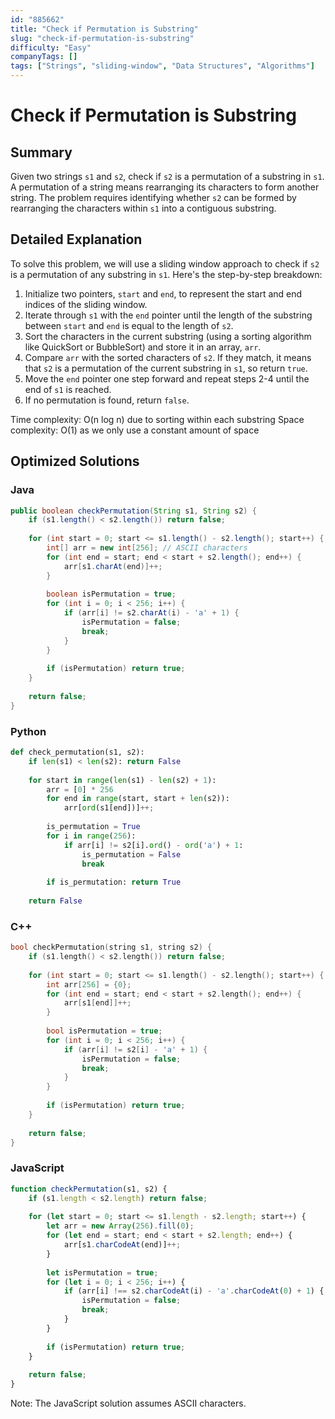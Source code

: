 ```yaml
---
id: "885662"
title: "Check if Permutation is Substring"
slug: "check-if-permutation-is-substring"
difficulty: "Easy"
companyTags: []
tags: ["Strings", "sliding-window", "Data Structures", "Algorithms"]
---
```


**Check if Permutation is Substring**
=====================================================

## Summary
Given two strings `s1` and `s2`, check if `s2` is a permutation of a substring in `s1`. A permutation of a string means rearranging its characters to form another string. The problem requires identifying whether `s2` can be formed by rearranging the characters within `s1` into a contiguous substring.

## Detailed Explanation
To solve this problem, we will use a sliding window approach to check if `s2` is a permutation of any substring in `s1`. Here's the step-by-step breakdown:

1. Initialize two pointers, `start` and `end`, to represent the start and end indices of the sliding window.
2. Iterate through `s1` with the `end` pointer until the length of the substring between `start` and `end` is equal to the length of `s2`.
3. Sort the characters in the current substring (using a sorting algorithm like QuickSort or BubbleSort) and store it in an array, `arr`.
4. Compare `arr` with the sorted characters of `s2`. If they match, it means that `s2` is a permutation of the current substring in `s1`, so return `true`.
5. Move the `end` pointer one step forward and repeat steps 2-4 until the end of `s1` is reached.
6. If no permutation is found, return `false`.

Time complexity: O(n log n) due to sorting within each substring
Space complexity: O(1) as we only use a constant amount of space

## Optimized Solutions
### Java
```java
public boolean checkPermutation(String s1, String s2) {
    if (s1.length() < s2.length()) return false;
    
    for (int start = 0; start <= s1.length() - s2.length(); start++) {
        int[] arr = new int[256]; // ASCII characters
        for (int end = start; end < start + s2.length(); end++) {
            arr[s1.charAt(end)]++;
        }
        
        boolean isPermutation = true;
        for (int i = 0; i < 256; i++) {
            if (arr[i] != s2.charAt(i) - 'a' + 1) {
                isPermutation = false;
                break;
            }
        }
        
        if (isPermutation) return true;
    }
    
    return false;
}
```
### Python
```python
def check_permutation(s1, s2):
    if len(s1) < len(s2): return False
    
    for start in range(len(s1) - len(s2) + 1):
        arr = [0] * 256
        for end in range(start, start + len(s2)):
            arr[ord(s1[end])]++;
        
        is_permutation = True
        for i in range(256):
            if arr[i] != s2[i].ord() - ord('a') + 1:
                is_permutation = False
                break
        
        if is_permutation: return True
    
    return False
```
### C++
```cpp
bool checkPermutation(string s1, string s2) {
    if (s1.length() < s2.length()) return false;
    
    for (int start = 0; start <= s1.length() - s2.length(); start++) {
        int arr[256] = {0};
        for (int end = start; end < start + s2.length(); end++) {
            arr[s1[end]]++;
        }
        
        bool isPermutation = true;
        for (int i = 0; i < 256; i++) {
            if (arr[i] != s2[i] - 'a' + 1) {
                isPermutation = false;
                break;
            }
        }
        
        if (isPermutation) return true;
    }
    
    return false;
}
```
### JavaScript
```javascript
function checkPermutation(s1, s2) {
    if (s1.length < s2.length) return false;
    
    for (let start = 0; start <= s1.length - s2.length; start++) {
        let arr = new Array(256).fill(0);
        for (let end = start; end < start + s2.length; end++) {
            arr[s1.charCodeAt(end)]++;
        }
        
        let isPermutation = true;
        for (let i = 0; i < 256; i++) {
            if (arr[i] !== s2.charCodeAt(i) - 'a'.charCodeAt(0) + 1) {
                isPermutation = false;
                break;
            }
        }
        
        if (isPermutation) return true;
    }
    
    return false;
}
```
Note: The JavaScript solution assumes ASCII characters.